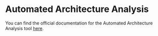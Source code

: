 # Automated Architecture Analysis

You can find the official documentation for the Automated Architecture Analysis tool [here](https://674c8e49-0742-43e3-bf6f-def680a9d585.ul.bw-cloud-instance.org).
